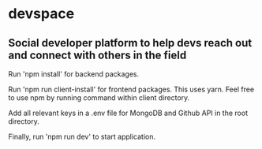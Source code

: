 # devspace
## Social developer platform to help devs reach out and connect with others in the field

Run 'npm install' for backend packages.

Run 'npm run client-install' for frontend packages. This uses yarn. Feel free to use npm by running command within client directory.

Add all relevant keys in a .env file for MongoDB and Github API in the root directory.

Finally, run 'npm run dev' to start application.
